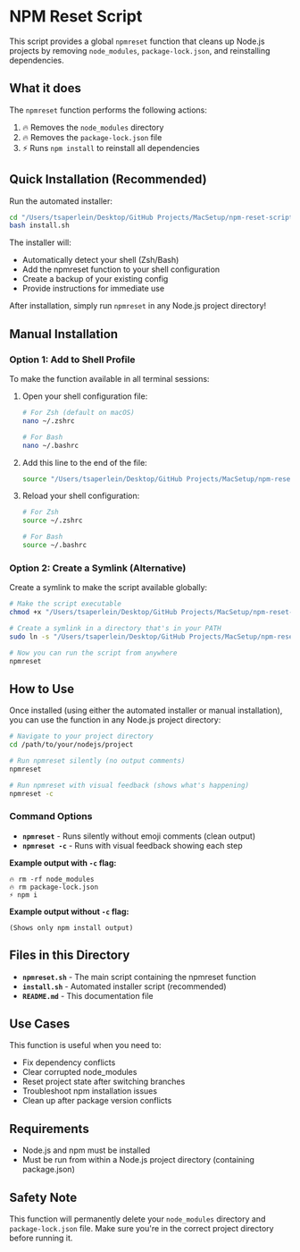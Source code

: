 # NPM Reset Script

This script provides a global `npmreset` function that cleans up Node.js projects by removing `node_modules`, `package-lock.json`, and reinstalling dependencies.

## What it does

The `npmreset` function performs the following actions:

1. 🔥 Removes the `node_modules` directory
2. 🔥 Removes the `package-lock.json` file
3. ⚡️ Runs `npm install` to reinstall all dependencies

## Quick Installation (Recommended)

Run the automated installer:

```bash
cd "/Users/tsaperlein/Desktop/GitHub Projects/MacSetup/npm-reset-script"
bash install.sh
```

The installer will:

- Automatically detect your shell (Zsh/Bash)
- Add the npmreset function to your shell configuration
- Create a backup of your existing config
- Provide instructions for immediate use

After installation, simply run `npmreset` in any Node.js project directory!

## Manual Installation

### Option 1: Add to Shell Profile

To make the function available in all terminal sessions:

1. Open your shell configuration file:

   ```bash
   # For Zsh (default on macOS)
   nano ~/.zshrc

   # For Bash
   nano ~/.bashrc
   ```

2. Add this line to the end of the file:

   ```bash
   source "/Users/tsaperlein/Desktop/GitHub Projects/MacSetup/npm-reset-script/npmreset.sh"
   ```

3. Reload your shell configuration:

   ```bash
   # For Zsh
   source ~/.zshrc

   # For Bash
   source ~/.bashrc
   ```

### Option 2: Create a Symlink (Alternative)

Create a symlink to make the script available globally:

```bash
# Make the script executable
chmod +x "/Users/tsaperlein/Desktop/GitHub Projects/MacSetup/npm-reset-script/npmreset.sh"

# Create a symlink in a directory that's in your PATH
sudo ln -s "/Users/tsaperlein/Desktop/GitHub Projects/MacSetup/npm-reset-script/npmreset.sh" /usr/local/bin/npmreset

# Now you can run the script from anywhere
npmreset
```

## How to Use

Once installed (using either the automated installer or manual installation), you can use the function in any Node.js project directory:

```bash
# Navigate to your project directory
cd /path/to/your/nodejs/project

# Run npmreset silently (no output comments)
npmreset

# Run npmreset with visual feedback (shows what's happening)
npmreset -c
```

### Command Options

- **`npmreset`** - Runs silently without emoji comments (clean output)
- **`npmreset -c`** - Runs with visual feedback showing each step

**Example output with `-c` flag:**

```
🔥 rm -rf node_modules
🔥 rm package-lock.json
⚡️ npm i
```

**Example output without `-c` flag:**

```
(Shows only npm install output)
```

## Files in this Directory

- **`npmreset.sh`** - The main script containing the npmreset function
- **`install.sh`** - Automated installer script (recommended)
- **`README.md`** - This documentation file

## Use Cases

This function is useful when you need to:

- Fix dependency conflicts
- Clear corrupted node_modules
- Reset project state after switching branches
- Troubleshoot npm installation issues
- Clean up after package version conflicts

## Requirements

- Node.js and npm must be installed
- Must be run from within a Node.js project directory (containing package.json)

## Safety Note

This function will permanently delete your `node_modules` directory and `package-lock.json` file. Make sure you're in the correct project directory before running it.
